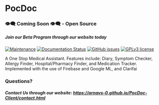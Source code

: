 # PocDoc

### :eye_speech_bubble: Coming Soon :eye_speech_bubble: - Open Source

##### Join our Beta Program through our website today


[![Maintenance](https://img.shields.io/badge/Maintained%3F-yes-green.svg)](https://GitHub.com/arnavs-0/CongressionalAppChallengeV001/graphs/commit-activity)
[![Documentation Status](https://readthedocs.org/projects/ansicolortags/badge/?version=latest)](http://ansicolortags.readthedocs.io/?badge=latest)
[![GitHub issues](https://img.shields.io/github/issues/Naereen/StrapDown.js.svg)](https://GitHub.com/arnavs-0/CongressionalAppChallengeV001/issues/)
[![GPLv3 license](https://img.shields.io/badge/License-GPLv3-blue.svg)](http://perso.crans.org/besson/LICENSE.html)



A One Stop Medical Assistant. Features include: Diary, Symptom Checker, Allergy Finder, Hospital/Pharmacy Finder, and Medication Tracker. Implemented with the use of Firebase and Google ML, and Clarifai

### Questions?
##### Contact Us through our website: <https://arnavs-0.github.io/PocDoc-Client/contact.html>
